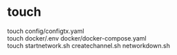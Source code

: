 # touch
touch config/configtx.yaml
<br>
touch docker/.env docker/docker-compose.yaml
<br>
touch startnetwork.sh createchannel.sh networkdown.sh
